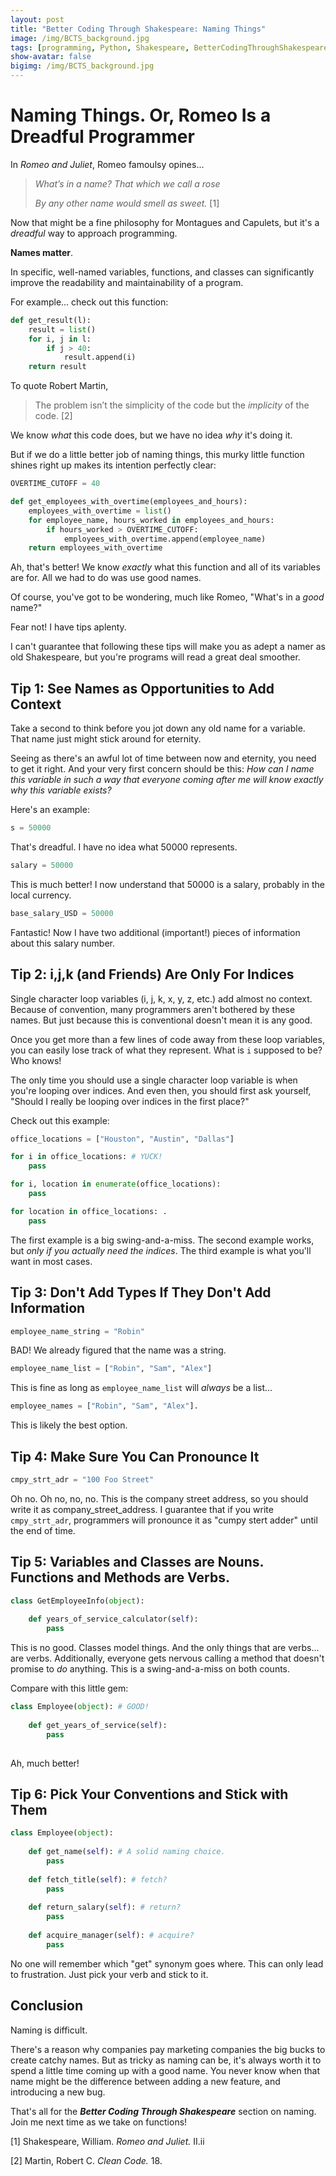 ```yaml
---
layout: post
title: "Better Coding Through Shakespeare: Naming Things"
image: /img/BCTS_background.jpg
tags: [programming, Python, Shakespeare, BetterCodingThroughShakespeare]
show-avatar: false
bigimg: /img/BCTS_background.jpg
---
```


# **Naming Things. Or, Romeo Is a Dreadful Programmer**

In *Romeo and Juliet*, Romeo famoulsy opines...

> *What’s in a name? That which we call a rose*
>
> *By any other name would smell as sweet.* [1]

Now that might be a fine philosophy for Montagues and Capulets, but it's a *dreadful* way to approach programming.

**Names matter**. 

In specific, well-named variables, functions, and classes can significantly improve the readability and maintainability of a program.

For example... check out this function:


```python
def get_result(l):
    result = list()
    for i, j in l:
        if j > 40:
            result.append(i)
    return result
```

To quote Robert Martin,
> The problem isn’t the simplicity of the code but the *implicity* of the code. [2]

We know *what* this code does, but we have no idea *why* it's doing it. 

But if we do a little better job of naming things, this murky little function shines right up makes its intention perfectly clear:

```python
OVERTIME_CUTOFF = 40

def get_employees_with_overtime(employees_and_hours):
    employees_with_overtime = list()
    for employee_name, hours_worked in employees_and_hours:
        if hours_worked > OVERTIME_CUTOFF:
            employees_with_overtime.append(employee_name)
    return employees_with_overtime
```

Ah, that's better! We know *exactly* what this function and all of its variables are for. All we had to do was use good names.

Of course, you've got to be wondering, much like Romeo, "What's in a *good* name?" 

Fear not! I have tips aplenty. 

I can't guarantee that following these tips will make you as adept a namer as old Shakespeare,
but you're programs will read a great deal smoother.


## Tip 1: See Names as Opportunities to Add Context

Take a second to think before you jot down any old name for a variable. That name just might stick around for eternity. 

Seeing as there's an awful lot of time between now and eternity, you need to get it right. And your very first concern should be this:
_How can I name this variable in such a way that everyone coming after me will know exactly why this variable exists?_

Here's an example:

```python
s = 50000
```
That's dreadful. I have no idea what 50000 represents. 

```python
salary = 50000
```
This is much better! I now understand that 50000 is a salary, probably in the local currency.

```python
base_salary_USD = 50000
```
Fantastic! Now I have two additional (important!) pieces of information about this salary number.


## Tip 2: i,j,k (and Friends) Are Only For Indices

Single character loop variables (i, j, k, x, y, z, etc.) add almost no context. Because of convention, many programmers
aren't bothered by these names. But just because this is conventional doesn't mean it is any good.

Once you get more than a few lines of code away from these loop variables, you can easily lose track of what they
represent. What is `i` supposed to be? Who knows!

The only time you should use a single character loop variable is when you're looping over indices. And even then,
you should first ask yourself, "Should I really be looping over indices in the first place?"

Check out this example:

```python
office_locations = ["Houston", "Austin", "Dallas"]

for i in office_locations: # YUCK!
    pass 

for i, location in enumerate(office_locations): 
    pass

for location in office_locations: . 
    pass

```

The first example is a big swing-and-a-miss. The second example works, but *only if you actually need the indices*.
The third example is what you'll want in most cases.

## Tip 3: Don't Add Types If They Don't Add Information


```python
employee_name_string = "Robin" 
```
BAD! We already figured that the name was a string.


```python
employee_name_list = ["Robin", "Sam", "Alex"] 
```
This is fine as long as `employee_name_list` will *always* be a list...

```python
employee_names = ["Robin", "Sam", "Alex"].
```
This is likely the best option.



## Tip 4: Make Sure You Can Pronounce It


```python
cmpy_strt_adr = "100 Foo Street" 
```
Oh no. Oh no, no, no. This is the company street address, so you should write it as company_street_address.
I guarantee that if you write `cmpy_strt_adr`, programmers will pronounce it as "cumpy stert adder" until the
end of time.


## Tip 5: Variables and Classes are Nouns. Functions and Methods are Verbs.

```python
class GetEmployeeInfo(object): 
    
    def years_of_service_calculator(self): 
        pass
```

This is no good. Classes model things. And the only things that are verbs... are verbs. 
Additionally, everyone gets nervous calling a method that doesn't promise to *do* anything.
This is a swing-and-a-miss on both counts.

Compare with this little gem:

```python
class Employee(object): # GOOD!
    
    def get_years_of_service(self): 
        pass
    
```
Ah, much better!


## Tip 6: Pick Your Conventions and Stick with Them


```python
class Employee(object):
    
    def get_name(self): # A solid naming choice.
        pass
    
    def fetch_title(self): # fetch?
        pass
    
    def return_salary(self): # return? 
        pass
    
    def acquire_manager(self): # acquire? 
        pass
```
No one will remember which "get" synonym goes where. This can only lead to frustration. 
Just pick your verb and stick to it.


## Conclusion

Naming is difficult. 

There's a reason why companies pay marketing companies the big bucks to create catchy names. 
But as tricky as naming can be, it's always worth it to spend a little time coming up with a good name. 
You never know when that name might be the difference between adding a new feature, and introducing a new bug.

That's all for the ***Better Coding Through Shakespeare*** section on naming. Join me next time as we take on functions!

[1] Shakespeare, William. *Romeo and Juliet.* II.ii

[2] Martin, Robert C. *Clean Code.* 18.
